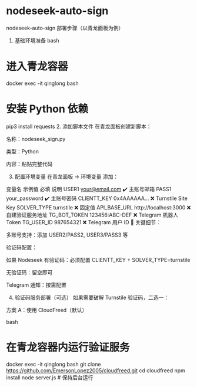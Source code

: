 # nodeseek-auto-sign
nodeseek-auto-sign
部署步骤（以青龙面板为例）
1. 基础环境准备
bash
# 进入青龙容器
docker exec -it qinglong bash

# 安装 Python 依赖
pip3 install requests
2. 添加脚本文件
在青龙面板创建新脚本：

名称：nodeseek_sign.py

类型：Python

内容：粘贴完整代码

3. 配置环境变量
在青龙面板 → 环境变量 添加：

变量名	示例值	必填	说明
USER1	your@email.com	✔️	主账号邮箱
PASS1	your_password	✔️	主账号密码
CLIENTT_KEY	0x4AAAAAA...	❌	Turnstile Site Key
SOLVER_TYPE	turnstile	❌	固定值
API_BASE_URL	http://localhost:3000	❌	自建验证服务地址
TG_BOT_TOKEN	123456:ABC-DEF	❌	Telegram 机器人 Token
TG_USER_ID	987654321	❌	Telegram 用户 ID
📌 关键细节：

多账号支持：添加 USER2/PASS2, USER3/PASS3 等

验证码配置：

如果 Nodeseek 有验证码：必须配置 CLIENTT_KEY + SOLVER_TYPE=turnstile

无验证码：留空即可

Telegram 通知：按需配置

4. 验证码服务部署（可选）
如果需要破解 Turnstile 验证码，二选一：

方案 A：使用 CloudFreed（默认）

bash
# 在青龙容器内运行验证服务
docker exec -it qinglong bash
git clone https://github.com/EmersonLopez2005/cloudfreed.git
cd cloudfreed
npm install
node server.js  # 保持后台运行
